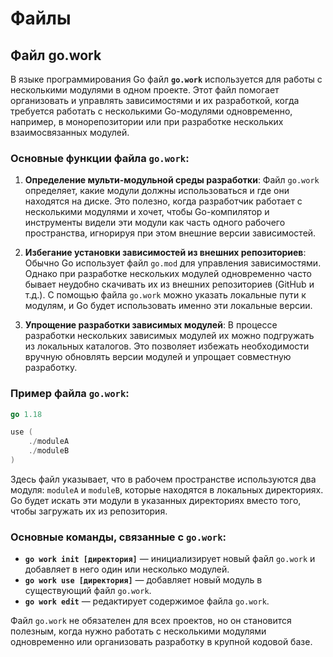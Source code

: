# Файлы

## Файл go.work

В языке программирования Go файл **`go.work`** используется для работы с несколькими модулями в одном проекте. Этот файл помогает организовать и управлять зависимостями и их разработкой, когда требуется работать с несколькими Go-модулями одновременно, например, в монорепозитории или при разработке нескольких взаимосвязанных модулей.

### Основные функции файла `go.work`:
1. **Определение мульти-модульной среды разработки**:
   Файл `go.work` определяет, какие модули должны использоваться и где они находятся на диске. Это полезно, когда разработчик работает с несколькими модулями и хочет, чтобы Go-компилятор и инструменты видели эти модули как часть одного рабочего пространства, игнорируя при этом внешние версии зависимостей.

2. **Избегание установки зависимостей из внешних репозиториев**:
   Обычно Go использует файл `go.mod` для управления зависимостями. Однако при разработке нескольких модулей одновременно часто бывает неудобно скачивать их из внешних репозиториев (GitHub и т.д.). С помощью файла `go.work` можно указать локальные пути к модулям, и Go будет использовать именно эти локальные версии.

3. **Упрощение разработки зависимых модулей**:
   В процессе разработки нескольких зависимых модулей их можно подгружать из локальных каталогов. Это позволяет избежать необходимости вручную обновлять версии модулей и упрощает совместную разработку.

### Пример файла `go.work`:
```go
go 1.18

use (
    ./moduleA
    ./moduleB
)
```
Здесь файл указывает, что в рабочем пространстве используются два модуля: `moduleA` и `moduleB`, которые находятся в локальных директориях. Go будет искать эти модули в указанных директориях вместо того, чтобы загружать их из репозитория.

### Основные команды, связанные с `go.work`:
- **`go work init [директория]`** — инициализирует новый файл `go.work` и добавляет в него один или несколько модулей.
- **`go work use [директория]`** — добавляет новый модуль в существующий файл `go.work`.
- **`go work edit`** — редактирует содержимое файла `go.work`.

Файл `go.work` не обязателен для всех проектов, но он становится полезным, когда нужно работать с несколькими модулями одновременно или организовать разработку в крупной кодовой базе.